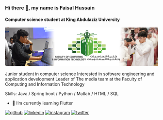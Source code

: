 ### Hi there 👋, my name is Faisal Hussain
#### Computer science student at King Abdulaziz University 
![Computer science student at King Abdulaziz University ](https://github.com/FaisalPXL/FaisalPXL/blob/main/linked%20in%20header2.png)

Junior student in computer science 
Interested in software engineering and application development
Leader of The media team at the Faculty of Computing and Information Technology

Skills: Java / Spring boot / Python / Matlab / HTML / SQL

- 🌱 I’m currently learning Flutter 


[<img src='https://cdn.jsdelivr.net/npm/simple-icons@3.0.1/icons/github.svg' alt='github' height='40'>](https://github.com/FaisalPXL)  [<img src='https://cdn.jsdelivr.net/npm/simple-icons@3.0.1/icons/linkedin.svg' alt='linkedin' height='40'>](https://www.linkedin.com/in/www.linkedin.com/in/faisal-al-ragheeb-5b423b1b0/)  [<img src='https://cdn.jsdelivr.net/npm/simple-icons@3.0.1/icons/instagram.svg' alt='instagram' height='40'>](https://www.instagram.com/FaisalPXL/)  [<img src='https://cdn.jsdelivr.net/npm/simple-icons@3.0.1/icons/twitter.svg' alt='twitter' height='40'>](https://twitter.com/FaisalPXL)  





